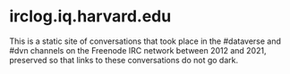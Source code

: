 # irclog.iq.harvard.edu

This is a static site of conversations that took place in the #dataverse and #dvn channels on the Freenode IRC network between 2012 and 2021, preserved so that links to these conversations do not go dark.
